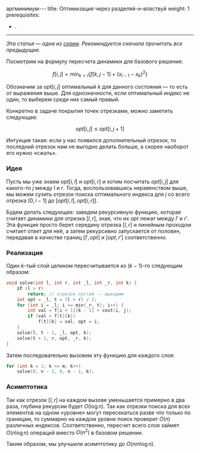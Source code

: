 аргминимум---
title: Оптимизация через разделяй-и-властвуй
weight: 1
prerequisites:
- .
---

*Эта статья — одна из [серии](../). Рекомендуется сначала прочитать все предыдущие.*

Посмотрим на формулу пересчета динамики для базового решения:

$$
f[i, j] = \min_{k < i} \{f[k, j-1] + (x_{i-1}-x_k)^2 \}
$$

Обозначим за $opt[i, j]$ оптимальный $k$ для данного состояния — то есть  от выражения выше. Для однозначности, если оптимальный индекс не один, то выберем среди них самый правый.

Конкретно в задаче покрытия точек отрезками, можно заметить следующее:

$$
opt[i, j] \leq opt[i, j+1]
$$

Интуиция такая: если у нас появился дополнительный отрезок, то последний отрезок нам не выгодно делать больше, а скорее наоборот его нужно «сжать».

### Идея

Пусть мы уже знаем $opt[i, l]$ и $opt[i, r]$ и хотим посчитать $opt[i, j]$ для какого-то $j$ между $l$ и $r$. Тогда, воспользовавшись неравенством выше, мы можем сузить отрезок поиска оптимального индекса для $j$ со всего отрезка $[0, i-1]$ до $[opt[i, l], opt[i, r]]$.

Будем делать следующее: заведем рекурсивную функцию, которая считает динамики для отрезка $[l, r]$, зная, что их $opt$ лежат между $l'$ и $r'$. Эта функция просто берет середину отрезка $[l, r]$ и линейным проходом считает ответ для неё, а затем рекурсивно запускается от половин, передавая в качестве границ $[l', opt]$ и $[opt, r']$ соответственно.

### Реализация

Один $k$-тый слой целиком пересчитывается из $(k-1)$-го следующим образом:

```c++
void solve(int l, int r, int _l, int _r, int k) {
    if (l > r)
        return; // отрезок пустой -- выходим
    int opt = _l, t = (l + r) / 2;
    for (int i = _l; i <= min(_r, t); i++) { 
        int val = f[i + 1][k - 1] + cost(i, j);
        if (val < f[t][k])
            f[t][k] = val, opt = i;
    }
    solve(l, t - 1, _l, opt, k);
    solve(t + 1, r, opt, _r, k);
}
```

Затем последовательно вызовем эту функцию для каждого слоя:

```c++
for (int k = 1; k <= m; k++)
    solve(0, n - 1, 0, n - 1, k);
```

### Асимптотика

Так как отрезок $[l, r]$ на каждом вызове уменьшается примерно в два раза, глубина рекурсии будет $O(\log n)$. Так как отрезки поиска для всех элементов на одном «уровне» могут пересекаться разве что только по границам, то суммарно на каждом уровне поиск проверит $O(n)$ различных индексов. Соответственно, пересчет всего слоя займет $O(n \log n)$ операций вместо $O(n^2)$ в базовом решении.

Таким образом, мы улучшили асимптотику до $O(n m \log n)$.
